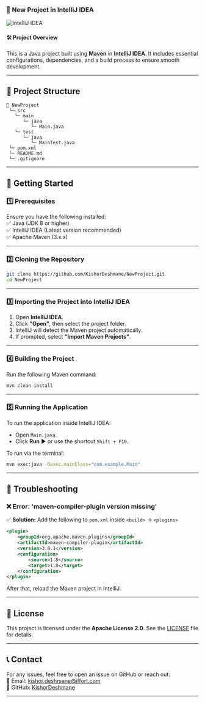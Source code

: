 ### **📌 New Project in IntelliJ IDEA**

![IntelliJ IDEA](https://upload.wikimedia.org/wikipedia/commons/thumb/9/9c/IntelliJ_IDEA_Icon.svg/120px-IntelliJ_IDEA_Icon.svg.png)

#### **🛠 Project Overview**
This is a Java project built using **Maven** in **IntelliJ IDEA**. It includes essential configurations, dependencies, and a build process to ensure smooth development.

---

## **📂 Project Structure**
```
📛 NewProject  
 └─ src  
   └─ main  
      └─ java  
         └─ Main.java  
   └─ test  
      └─ java  
         └─ MainTest.java  
 └─ pom.xml  
 └─ README.md  
 └─ .gitignore  
```

---

## **🚀 Getting Started**

### **1️⃣ Prerequisites**
Ensure you have the following installed:  
✅ Java (JDK 8 or higher)  
✅ IntelliJ IDEA (Latest version recommended)  
✅ Apache Maven (3.x.x)

---

### **2️⃣ Cloning the Repository**
```sh
git clone https://github.com/KishorDeshmane/NewProject.git  
cd NewProject
```

---

### **3️⃣ Importing the Project into IntelliJ IDEA**
1. Open **IntelliJ IDEA**.
2. Click **"Open"**, then select the project folder.
3. IntelliJ will detect the Maven project automatically.
4. If prompted, select **"Import Maven Projects"**.

---

### **4️⃣ Building the Project**
Run the following Maven command:
```sh
mvn clean install
```

---

### **5️⃣ Running the Application**
To run the application inside IntelliJ IDEA:
- Open `Main.java`.
- Click **Run** ▶ or use the shortcut `Shift + F10`.

To run via the terminal:
```sh
mvn exec:java -Dexec.mainClass="com.example.Main"
```

---

## **🐞 Troubleshooting**
### **❌ Error: 'maven-compiler-plugin version missing'**
✅ **Solution:** Add the following to `pom.xml` inside `<build>` → `<plugins>`
```xml
<plugin>
    <groupId>org.apache.maven.plugins</groupId>
    <artifactId>maven-compiler-plugin</artifactId>
    <version>3.8.1</version>
    <configuration>
        <source>1.8</source>
        <target>1.8</target>
    </configuration>
</plugin>
```
After that, reload the Maven project in IntelliJ.

---

## **🐝 License**
This project is licensed under the **Apache License 2.0**. See the [LICENSE](LICENSE) file for details.

---

## **📞 Contact**
For any issues, feel free to open an issue on GitHub or reach out:  
📧 Email: kishor.deshmane@iffort.com  
🔗 GitHub: [KishorDeshmane](https://github.com/KishorDeshmane)

---

